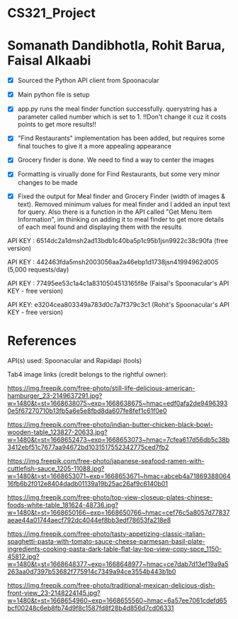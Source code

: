 # CS321_Project
# Somanath Dandibhotla, Rohit Barua, Faisal Alkaabi

- [x] Sourced the Python API client from Spoonacular

- [x] Main python file is setup

- [x] app.py runs the meal finder function successfully. querystring has a parameter called number which is set to 1. !!Don't change it cuz it costs points to get more results!!

- [x] "Find Restaurants" implementation has been added, but requires some final touches to give it a more appealing appearance

- [x] Grocery finder is done. We need to find a way to center the images

- [x] Formatting is virually done for Find Restaurants, but some very minor changes to be made

- [x] Fixed the output for Meal finder and Grocery Finder (width of images & text). Removed minimum values for meal finder and I added an input text for query. Also there is a function in the API called "Get Menu Item Information", im thinking on adding it to meal finder to get more details of each meal found and displaying them with the results



API KEY : 6514dc2a1dmsh2ad13bdb1c40ba5p1c95b1jsn9922c38c90fa (free version)

API KEY : 442463fda5msh2003056aa2a46ebp1d1738jsn41994962d005 (5,000 requests/day)

API KEY : 77495ee53c1a4c1a8310504513165f8e (Faisal's Spoonacular's API KEY - free version)

API KEY: e3204cea803349a783d0c7a7f379c3c1 (Rohit's Spoonacular's API KEY - free version)


# References

API(s) used: Spoonacular and Rapidapi (tools)

Tab4 image links (credit belongs to the rightful owner):

https://img.freepik.com/free-photo/still-life-delicious-american-hamburger_23-2149637291.jpg?w=1480&t=st=1668638075~exp=1668638675~hmac=edf0afa2de94963930e5f67270710b13fb5a6e5e8fbd8da607fe8fef1c61f0e0

https://img.freepik.com/free-photo/indian-butter-chicken-black-bowl-wooden-table_123827-20633.jpg?w=1480&t=st=1668652473~exp=1668653073~hmac=7cfea617d56db5c38b3412ebf51c7677aa94672bd1031517552342775ced7fb2

https://img.freepik.com/free-photo/japanese-seafood-ramen-with-cuttlefish-sauce_1205-11088.jpg?w=1480&t=st=1668653071~exp=1668653671~hmac=abceb4a7186938806416fb6b2f012e8404dadb01139a19b25ac26af9c6140b01

https://img.freepik.com/free-photo/top-view-closeup-plates-chinese-foods-white-table_181624-48736.jpg?w=1480&t=st=1668650166~exp=1668650766~hmac=cef76c5a8057d77837aeae44a01744aecf792dc4044ef8bb3edf78653fa218e8

https://img.freepik.com/free-photo/tasty-appetizing-classic-italian-spaghetti-pasta-with-tomato-sauce-cheese-parmesan-basil-plate-ingredients-cooking-pasta-dark-table-flat-lay-top-view-copy-spce_1150-45812.jpg?w=1480&t=st=1668648377~exp=1668648977~hmac=ce7dab7d13ef19a9a5263aa0d7397b53682f775914c7349a94ce3554b443b1b0

https://img.freepik.com/free-photo/traditional-mexican-delicious-dish-front-view_23-2148224145.jpg?w=1480&t=st=1668654960~exp=1668655560~hmac=6a57ee7061cdefd65bcf00248c6eb8fb74d9f8c1587fd8f28b4d856d7cd06331
